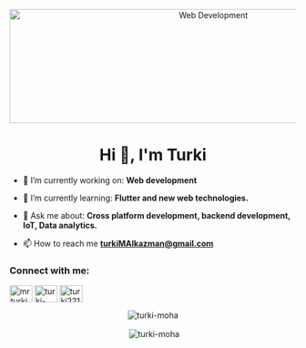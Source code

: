 <p align="center"><img src="https://lilacinfotech.com/lilac_assets/images/what-we-do/app-development/banner.svg" alt="Web Development" class="header-img" width="700" height="200"></p>
<h1 align="center">Hi 👋, I'm Turki</h1>

- 🔭 I’m currently working on: **Web development**

- 🌱 I’m currently learning: **Flutter and new web technologies.**

- 💬 Ask me about: **Cross platform development, backend development, IoT, Data analytics.**

- 📫 How to reach me **turkiMAlkazman@gmail.com**

<h3 align="left">Connect with me:</h3>
<p align="left">
<a href="https://twitter.com/mrturkim7" target="blank"><img align="center" src="https://raw.githubusercontent.com/rahuldkjain/github-profile-readme-generator/master/src/images/icons/Social/twitter.svg" alt="mrturkim7" height="30" width="40" /></a>
<a href="https://linkedin.com/in/turki-alkazman" target="blank"><img align="center" src="https://raw.githubusercontent.com/rahuldkjain/github-profile-readme-generator/master/src/images/icons/Social/linked-in-alt.svg" alt="turki-alkazman" height="30" width="40" /></a>
<a href="https://www.leetcode.com/turki221m" target="blank"><img align="center" src="https://raw.githubusercontent.com/rahuldkjain/github-profile-readme-generator/master/src/images/icons/Social/leet-code.svg" alt="turki221m" height="30" width="40" /></a>
</p>

<p align="center"><img align="center" src="https://github-readme-stats.vercel.app/api/top-langs?username=turki-moha&show_icons=true&locale=en&layout=compact" alt="turki-moha" /></p>

<p align="center">&nbsp;<img align="center" src="https://github-readme-stats.vercel.app/api?username=turki-moha&show_icons=true&locale=en" alt="turki-moha" /></p>
